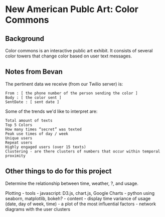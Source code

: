 # New American Publc Art: Color Commons

## Background
Color commons is an interactive public art exhibit.  It consists of several color towers that change color based on user text messages.

## Notes from Bevan

The pertinent data we receive (from our Twilio server) is:

    From : [ the phone number of the person sending the color ]
    Body : [ the color sent ] 
    SentDate : [ sent date ] 

Some of the trends we'd like to interpret are:

    Total amount of texts
    Top 5 Colors
    How many times “secret” was texted
    Peak use times of day / week 
    Unique users 
    Repeat users 
    Highly engaged users (over 15 texts)
    Clustering - are there clusters of numbers that occur within temporal proximity

## Other things to do for this project

Determine the relationship between time, weather, ?, and usage.

Plotting
    - tools
        - javascript: D3.js, chart.js, Google Charts
        - python using seaborn, matplotlib, bokeh?
    - content
        - display time variance of usage (date, day of week, time)
        - a plot of the most influential factors
        - network diagrams with the user clusters
